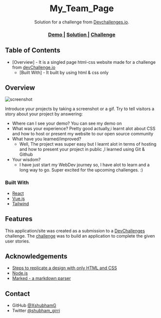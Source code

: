 <!-- Please update value in the {}  -->

<h1 align="center">My_Team_Page</h1>

<div align="center">
   Solution for a challenge from  <a href="http://devchallenges.io" target="_blank">Devchallenges.io</a>.
</div>

<div align="center">
  <h3>
    <a href="https://github.com/XshubhamG/My_Team_Page/releases/tag/devChallenges">
      Demo
    </a>
    <span> | </span>
    <a href="https://github.com/XshubhamG/My_Team_Page">
      Solution
    </a>
    <span> | </span>
    <a href="https://devchallenges.io/challenges/hhmesazsqgKXrTkYkt0U">
      Challenge
    </a>
  </h3>
</div>

<!-- TABLE OF CONTENTS -->

## Table of Contents
- [Overview] - It is a singled page html-css website  made for a  challenge  from <a href="https://devchallenges.io/challenges/wBunSb7FPrIepJZAg0sY">devChallenge.io</a> 
  - [Built With] - It built by using html & css only
<!-- OVERVIEW -->

## Overview

![screenshot](https://user-images.githubusercontent.com/16707738/92399059-5716eb00-f132-11ea-8b14-bcacdc8ec97b.png)

Introduce your projects by taking a screenshot or a gif. Try to tell visitors a story about your project by answering:

- Where can I see your demo?
You can see my demo on 
- What was your experience?
Pretty good actually,i learnt alot about CSS and how to host or present my website to our open source community 
- What have you learned/improved?
  -  Well, The project was super easy but I learnt alot in terms of hosting and how to present your project in public ,I learned using Git & Github 
- Your wisdom?
  -  I have just start  my WebDev journey so, I have alot to learn and a long way to go. Super excited for the upcoming challenges. :)
### Built With

<!-- This section should list any major frameworks that you built your project using. Here are a few examples.-->

- [React](https://reactjs.org/)
- [Vue.js](https://vuejs.org/)
- [Tailwind](https://tailwindcss.com/)

## Features

<!-- List the features of your application or follow the template. Don't share the figma file here :) -->

This application/site was created as a submission to a [DevChallenges](https://devchallenges.io/challenges) challenge. The [challenge](https://devchallenges.io/challenges/hhmesazsqgKXrTkYkt0U) was to build an application to complete the given user stories.


## Acknowledgements

<!-- This section should list any articles or add-ons/plugins that helps you to complete the project. This is optional but it will help you in the future. For exmpale -->

- [Steps to replicate a design with only HTML and CSS](https://devchallenges-blogs.web.app/how-to-replicate-design/)
- [Node.js](https://nodejs.org/)
- [Marked - a markdown parser](https://github.com/chjj/marked)

## Contact

- GitHub [@XshubhamG](https://{github.com/XshubhamG})
- Twitter [@shubham_girri](https://{twitter.com/shubham_girri})
